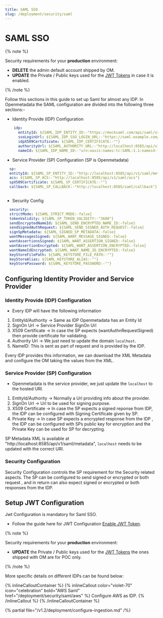 ```yaml
---
title: SAML SSO
slug: /deployment/security/saml
---
```


# SAML SSO

{% note %}

Security requirements for your **production** environment:
- **DELETE** the admin default account shipped by OM.
- **UPDATE** the Private / Public keys used for the [JWT Tokens](/deployment/security/enable-jwt-tokens) in case it is enabled.

{% /note %}

Follow this sections in this guide to set up Saml for almost any IDP. In Openmetadata the SAML configuration
are divided into the following three sections:-

- Identity Provide (IDP) Configuration

```yaml
    idp:
      entityId: ${SAML_IDP_ENTITY_ID:-"https://mocksaml.com/api/saml/sso"}
      ssoLoginUrl: ${SAML_IDP_SSO_LOGIN_URL:-"https://saml.example.com/entityid"}
      idpX509Certificate: ${SAML_IDP_CERTIFICATE:-""}
      authorityUrl: ${SAML_AUTHORITY_URL:-"http://localhost:8585/api/v1/saml/login"}
      nameId: ${SAML_IDP_NAME_ID:-"urn:oasis:names:tc:SAML:1.1:nameid-format:emailAddress"}
```

- Service Provider (SP) Configuration (SP is Openmetadata)

```yaml
  sp:
  entityId: ${SAML_SP_ENTITY_ID:-"http://localhost:8585/api/v1/saml/metadata"}
  acs: ${SAML_SP_ACS:-"http://localhost:8585/api/v1/saml/acs"}
  spX509Certificate: ${SAML_SP_CERTIFICATE:-""}
  callback: ${SAML_SP_CALLBACK:-"http://localhost:8585/saml/callback"}
  
```
- Security Config

```yaml
  security:
  strictMode: ${SAML_STRICT_MODE:-false}
  tokenValidity: ${SAML_SP_TOKEN_VALIDITY:-"3600"}
  sendEncryptedNameId: ${SAML_SEND_ENCRYPTED_NAME_ID:-false}
  sendSignedAuthRequest: ${SAML_SEND_SIGNED_AUTH_REQUEST:-false}
  signSpMetadata: ${SAML_SIGNED_SP_METADATA:-false}
  wantMessagesSigned: ${SAML_WANT_MESSAGE_SIGNED:-false}
  wantAssertionsSigned: ${SAML_WANT_ASSERTION_SIGNED:-false}
  wantAssertionEncrypted: ${SAML_WANT_ASSERTION_ENCRYPTED:-false}
  wantNameIdEncrypted: ${SAML_WANT_NAME_ID_ENCRYPTED:-false}
  keyStoreFilePath: ${SAML_KEYSTORE_FILE_PATH:-""}
  keyStoreAlias: ${SAML_KEYSTORE_ALIAS:-""}
  keyStorePassword: ${SAML_KEYSTORE_PASSWORD:-""}
```

## Configuring Identity Provider and Service Provider

### Identity Provide (IDP) Configuration

- Every IDP will have the following information

1. EntityId/Authority -> Same as IDP Openmetadata has an Entity Id
2. SignOn Url -> Service Provider SignOn Url
3. X509 Certificate -> In case the SP expects (wantAuthnRequestSigned) then provide certificate for validating.
4. Authority Url -> We just need to update the domain `localhost`.
5. NameID: This is sent as part of request and is provided by the IDP.

Every IDP provides this information, we can download the XML Metadata and configure the OM taking the values from the XML.

### Service Provider (SP) Configuration

- Openmetadata is the service provider, we just update the `localhost` to the hosted URI.

1. EntityId/Authority -> Normally a Url providing info about the provider.
2. SignOn Url -> Url to be used for signing purpose.
3. X509 Certificate -> In case the SP expects a signed reponse from IDP, the IDP can be configured with Signing Certificate given by SP.
4. Private Key -> In case SP expects a encrypted response from the IDP , the IDP can be  configured with SPs public key for encryption and the Private Key can be used for SP for decrypting.

SP Metadata XML is available at "http://localhost:8585/api/v1/saml/metadata", `localhost` needs to be updated with the correct URI.

### Security Configuration

Security Configuration controls the SP requirement for the Security related aspects.
The SP can be configured to send signed or encrypted or both request , and in return can also expect 
signed or encrypted or both responses from the IDP.

## Setup JWT Configuration

Jwt Configuration is mandatory for Saml SSO.

- Follow the guide here for JWT Configuration [Enable JWT Token](https://docs.open-metadata.org/deployment/security/enable-jwt-tokens).

{% note %}

Security requirements for your **production** environment:
- **UPDATE** the Private / Public keys used for the [JWT Tokens](/deployment/security/enable-jwt-tokens) the ones shipped with OM are for POC only.

{% /note %}

More specific details on different IDPs can be found below:

{% inlineCalloutContainer %}
  {% inlineCallout
    color="violet-70"
    icon="celebration"
    bold="AWS Saml"
    href="/deployment/security/saml/aws" %}
    Configure AWS as IDP.
  {% /inlineCallout %}
{% /inlineCalloutContainer %}

{% partial file="/v1.2/deployment/configure-ingestion.md" /%}
